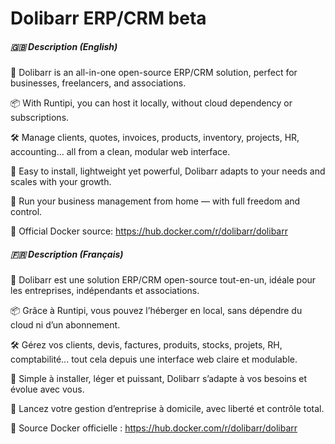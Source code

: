 # Dolibarr ERP/CRM beta





##### 🇬🇧 Description (English)

🧩 Dolibarr is an all-in-one open-source ERP/CRM solution, perfect for businesses, freelancers, and associations.

📦 With Runtipi, you can host it locally, without cloud dependency or subscriptions.

🛠️ Manage clients, quotes, invoices, products, inventory, projects, HR, accounting... all from a clean, modular web interface.

💼 Easy to install, lightweight yet powerful, Dolibarr adapts to your needs and scales with your growth.

🚀 Run your business management from home — with full freedom and control.



🔗 Official Docker source: https://hub.docker.com/r/dolibarr/dolibarr





##### 🇫🇷 Description (Français)

🧩 Dolibarr est une solution ERP/CRM open-source tout-en-un, idéale pour les entreprises, indépendants et associations.

📦 Grâce à Runtipi, vous pouvez l’héberger en local, sans dépendre du cloud ni d’un abonnement.

🛠️ Gérez vos clients, devis, factures, produits, stocks, projets, RH, comptabilité... tout cela depuis une interface web claire et modulable.

💼 Simple à installer, léger et puissant, Dolibarr s’adapte à vos besoins et évolue avec vous.

🚀 Lancez votre gestion d’entreprise à domicile, avec liberté et contrôle total.



🔗 Source Docker officielle : https://hub.docker.com/r/dolibarr/dolibarr

